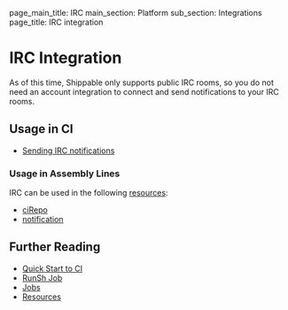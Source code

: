 page_main_title: IRC
main_section: Platform
sub_section: Integrations
page_title: IRC integration

# IRC Integration

As of this time, Shippable only supports public IRC rooms, so you do not need an account integration to connect and send notifications to your IRC rooms.

## Usage in CI

* [Sending IRC notifications](/ci/irc-notifications/)

### Usage in Assembly Lines

IRC can be used in the following [resources](/platform/workflow/resource/overview/):

* [ciRepo](/platform/workflow/resource/cirepo)
* [notification](/platform/workflow/resource/notification)

## Further Reading
* [Quick Start to CI](/getting-started/ci-sample)
* [RunSh Job](/platform/workflow/job/runsh)
* [Jobs](/platform/workflow/job/overview)
* [Resources](/platform/workflow/resource/overview)
